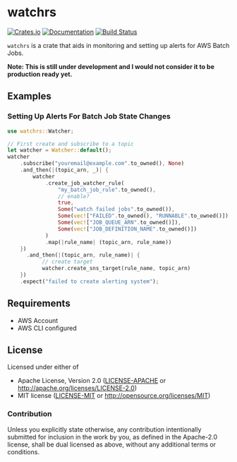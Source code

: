 # watchrs

[![Crates.io](https://img.shields.io/crates/v/watchrs.svg)](https://crates.io/crates/watchrs)
[![Documentation](https://docs.rs/watchrs/badge.svg)](https://docs.rs/watchrs/)
[![Build Status](https://travis-ci.org/itsHabib/watchrs.svg?branch=master)](https://travis-ci.org/itsHabib/watchrs)

`watchrs` is a crate that aids in monitoring and setting up alerts for AWS Batch Jobs.

**Note: This is still under development and I would not consider it to be production
ready yet.**

## Examples

### Setting Up Alerts For Batch Job State Changes

```rust
use watchrs::Watcher;

// First create and subscribe to a topic
let watcher = Watcher::default();
watcher
    .subscribe("youremail@example.com".to_owned(), None)
    .and_then(|(topic_arn, _)| {
        watcher
            .create_job_watcher_rule(
                "my_batch_job_rule".to_owned(),
                // enable?
                true,
                Some("watch failed jobs".to_owned()),
                Some(vec!["FAILED".to_owned(), "RUNNABLE".to_owned()]),
                Some(vec!["JOB_QUEUE_ARN".to_owned()]),
                Some(vec!["JOB_DEFINITION_NAME".to_owned()])
            )
            .map(|rule_name| (topic_arn, rule_name))
    })
      .and_then(|(topic_arn, rule_name)| {
           // create target
           watcher.create_sns_target(rule_name, topic_arn)
    })
    .expect("failed to create alerting system");
```

## Requirements

- AWS Account
- AWS CLI configured

## License

Licensed under either of

- Apache License, Version 2.0 ([LICENSE-APACHE](LICENSE-APACHE) or http://apache.org/licenses/LICENSE-2.0)
- MIT license ([LICENSE-MIT](LICENSE-MIT) or http://opensource.org/licenses/MIT)

### Contribution

Unless you explicitly state otherwise, any contribution intentionally submitted
for inclusion in the work by you, as defined in the Apache-2.0 license, shall be
dual licensed as above, without any additional terms or conditions.
